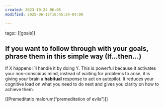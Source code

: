 ```yaml
---
created: 2023-10-24 06:05
modified: 2025-06-15T18:45:24-04:00

---
```

tags:: [[goals]]

## If you want to follow through with your goals, phrase them in this simple way (If…then...)

If X happens I’ll handle it by doing Y. This is powerful because it activates your non-conscious mind, instead of waiting for problems to arise, it is giving your brain a **habitual** response to act on autopilot.  It reduces your cognitive load on what you need to do next and gives you clarity on how to achieve them.

[[Premeditatio malorum(“premeditation of evils”)]]
